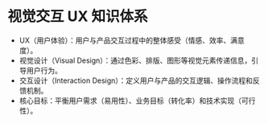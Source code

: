 # 视觉交互 UX 知识体系

- UX（用户体验）：用户与产品交互过程中的整体感受（情感、效率、满意度）。
- 视觉设计（Visual Design）：通过色彩、排版、图形等视觉元素传递信息，引导用户行为。
- 交互设计（Interaction Design）：定义用户与产品的交互逻辑、操作流程和反馈机制。
- 核心目标：平衡用户需求（易用性）、业务目标（转化率）和技术实现（可行性）。
